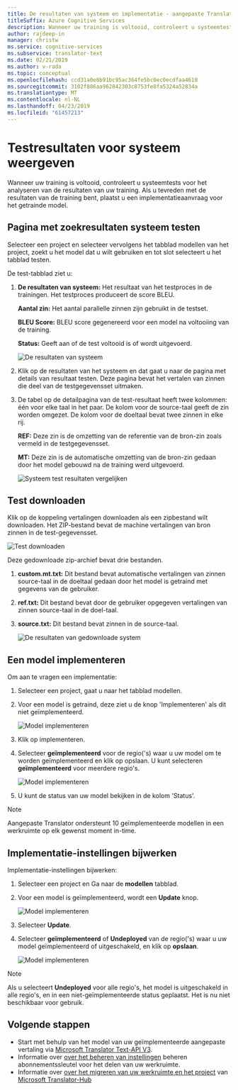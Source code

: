 ```yaml
---
title: De resultaten van systeem en implementatie - aangepaste Translator weergeven
titleSuffix: Azure Cognitive Services
description: Wanneer uw training is voltooid, controleert u systeemtests voor het analyseren van de resultaten van uw training. Als u tevreden met de resultaten van de training bent, plaatst u een implementatieaanvraag voor het getrainde model.
author: rajdeep-in
manager: christw
ms.service: cognitive-services
ms.subservice: translator-text
ms.date: 02/21/2019
ms.author: v-rada
ms.topic: conceptual
ms.openlocfilehash: ccd31a0e8b91bc95ac364fe5bc0ec0ecdfaa4618
ms.sourcegitcommit: 3102f886aa962842303c8753fe8fa5324a52834a
ms.translationtype: MT
ms.contentlocale: nl-NL
ms.lasthandoff: 04/23/2019
ms.locfileid: "61457213"
---
```

# <a name="view-system-test-results"></a>Testresultaten voor systeem weergeven

Wanneer uw training is voltooid, controleert u systeemtests voor het analyseren van de resultaten van uw training. Als u tevreden met de resultaten van de training bent, plaatst u een implementatieaanvraag voor het getrainde model.

## <a name="system-test-results-page"></a>Pagina met zoekresultaten systeem testen

Selecteer een project en selecteer vervolgens het tabblad modellen van het project, zoekt u het model dat u wilt gebruiken en tot slot selecteert u het tabblad testen.

De test-tabblad ziet u:

1.  **De resultaten van systeem:** Het resultaat van het testproces in de trainingen. Het testproces produceert de score BLEU.

    **Aantal zin:** Het aantal parallelle zinnen zijn gebruikt in de testset.

     **BLEU Score:** BLEU score gegenereerd voor een model na voltooiing van de training.

    **Status:** Geeft aan of de test voltooid is of wordt uitgevoerd.

    ![De resultaten van systeem](media/how-to/how-to-system-test-results.png)

2.  Klik op de resultaten van het systeem en dat gaat u naar de pagina met details van resultaat testen. Deze pagina bevat het vertalen van zinnen die deel van de testgegevensset uitmaken.

3.  De tabel op de detailpagina van de test-resultaat heeft twee kolommen: één voor elke taal in het paar. De kolom voor de source-taal geeft de zin worden omgezet. De kolom voor de doeltaal bevat twee zinnen in elke rij.

    **REF:** Deze zin is de omzetting van de referentie van de bron-zin zoals vermeld in de testgegevensset.

    **MT:** Deze zin is de automatische omzetting van de bron-zin gedaan door het model gebouwd na de training werd uitgevoerd.

    ![Systeem test resultaten vergelijken](media/how-to/how-to-system-test-results-2.png)

## <a name="download-test"></a>Test downloaden

Klik op de koppeling vertalingen downloaden als een zipbestand wilt downloaden. Het ZIP-bestand bevat de machine vertalingen van bron zinnen in de test-gegevensset.

![Test downloaden](media/how-to/how-to-system-test-download.png)

Deze gedownloade zip-archief bevat drie bestanden.

1.  **custom.mt.txt:** Dit bestand bevat automatische vertalingen van zinnen source-taal in de doeltaal gedaan door het model is getraind met gegevens van de gebruiker.

2.  **ref.txt:** Dit bestand bevat door de gebruiker opgegeven vertalingen van zinnen source-taal in de doel-taal.

3.  **source.txt:** Dit bestand bevat zinnen in de source-taal.

    ![De resultaten van gedownloade system](media/how-to/how-to-download-system-test.png)

## <a name="deploy-a-model"></a>Een model implementeren

Om aan te vragen een implementatie:

1.  Selecteer een project, gaat u naar het tabblad modellen.

2. Voor een model is getraind, deze ziet u de knop 'Implementeren' als dit niet geïmplementeerd.

    ![Model implementeren](media/how-to/how-to-deploy-model.png)

3.  Klik op implementeren.
4.  Selecteer **geïmplementeerd** voor de regio('s) waar u uw model om te worden geïmplementeerd en klik op opslaan. U kunt selecteren **geïmplementeerd** voor meerdere regio's.

    ![Model implementeren](media/how-to/how-to-deploy-model-regions.png)

5.  U kunt de status van uw model bekijken in de kolom 'Status'.

>[!Note]
>Aangepaste Translator ondersteunt 10 geïmplementeerde modellen in een werkruimte op elk gewenst moment in-time.

## <a name="update-deployment-settings"></a>Implementatie-instellingen bijwerken

Implementatie-instellingen bijwerken:

1.  Selecteer een project en Ga naar de **modellen** tabblad.

2. Voor een model is geïmplementeerd, wordt een **Update** knop.

    ![Model implementeren](media/how-to/how-to-update-undeploy-model.png)

3.  Selecteer **Update**.
4.  Selecteer **geïmplementeerd** of **Undeployed** van de regio('s) waar u uw model geïmplementeerd of uitgeschakeld, en klik op **opslaan**.

    ![Model implementeren](media/how-to/how-to-undeploy-model.png)

>[!Note]
>Als u selecteert **Undeployed** voor alle regio's, het model is uitgeschakeld in alle regio's, en in een niet-geïmplementeerde status geplaatst. Het is nu niet beschikbaar voor gebruik.

## <a name="next-steps"></a>Volgende stappen

- Start met behulp van het model van uw geïmplementeerde aangepaste vertaling via [Microsoft Translator Text-API V3](https://docs.microsoft.com/azure/cognitive-services/translator/reference/v3-0-translate?tabs=curl).
- Informatie over [over het beheren van instellingen](how-to-manage-settings.md) beheren abonnementssleutel voor het delen van uw werkruimte.
- Informatie over [over het migreren van uw werkruimte en het project](how-to-migrate.md) van [Microsoft Translator-Hub](https://hub.microsofttranslator.com)
